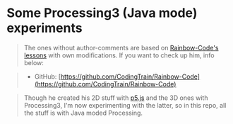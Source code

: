 # Some Processing3 (Java mode) experiments

> The ones without author-comments are based on [Rainbow-Code's lessons](https://github.com/CodingTrain/Rainbow-Code) with own modifications. If you want to check up him, info below:

> - GitHub: [https://github.com/CodingTrain/Rainbow-Code](https://github.com/CodingTrain/Rainbow-Code)

> Though he created his 2D stuff with [p5.js](https://p5js.org) and the 3D ones with Processing3, I'm now experimenting with the latter, so in this repo, all the stuff is with Java moded Processing.
